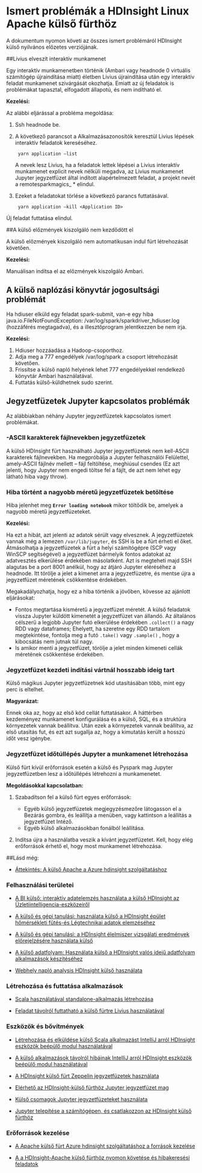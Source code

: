 <properties 
    pageTitle="Ismert problémák a Apache külső a HDInsight |} Microsoft Azure" 
    description="Ismert problémák a Apache külső HDInsight a." 
    services="hdinsight" 
    documentationCenter="" 
    authors="mumian" 
    manager="jhubbard" 
    editor="cgronlun"
    tags="azure-portal"/>

<tags 
    ms.service="hdinsight" 
    ms.workload="big-data" 
    ms.tgt_pltfrm="na" 
    ms.devlang="na" 
    ms.topic="article" 
    ms.date="08/25/2016" 
    ms.author="nitinme"/>

# <a name="known-issues-for-apache-spark-cluster-on-hdinsight-linux"></a>Ismert problémák a HDInsight Linux Apache külső fürthöz

A dokumentum nyomon követi az összes ismert problémáról HDInsight külső nyilvános előzetes verziójának.  

##<a name="livy-leaks-interactive-session"></a>Livius elveszít interaktív munkamenet
 
Egy interaktív munkamenetben történik (Ambari vagy headnode 0 virtuális számítógép újraindítása miatt) életben Livius újraindítása után egy interaktív feladat munkamenet szivárgását okozhatja. Emiatt az új feladatok is problémákat tapasztal, elfogadott állapotú, és nem indítható el.

**Kezelési:**

Az alábbi eljárással a probléma megoldása:

1. Ssh headnode be. 
2. A következő parancsot a Alkalmazásazonosítók keresztül Livius lépések interaktív feladatok kereséséhez. 

        yarn application –list

    A nevek lesz Livius, ha a feladatok lettek lépései a Livius interaktív munkamenet explicit nevek nélküli megadva, az Livius munkamenet Jupyter jegyzetfüzet által indított alapértelmezett feladat, a projekt nevét a remotesparkmagics_ * elindul. 

3. Ezeket a feladatokat törlése a következő parancs futtatásával. 

        yarn application –kill <Application ID>

Új feladat futtatása elindul. 

##<a name="spark-history-server-not-started"></a>A külső előzmények kiszolgáló nem kezdődött el 

A külső előzmények kiszolgáló nem automatikusan indul fürt létrehozását követően.  

**Kezelési:** 

Manuálisan indítsa el az előzmények kiszolgáló Ambari.

## <a name="permission-issue-in-spark-log-directory"></a>A külső naplózási könyvtár jogosultsági problémát 

Ha hdiuser elküld egy feladat spark-submit, van-e egy hiba java.io.FileNotFoundException: /var/log/spark/sparkdriver_hdiuser.log (hozzáférés megtagadva), és a illesztőprogram jelentkezzen be nem írja. 

**Kezelési:**
 
1. Hdiuser hozzáadása a Hadoop-csoporthoz. 
2. Adja meg a 777 engedélyek /var/log/spark a csoport létrehozását követően. 
3. Frissítse a külső napló helyének lehet 777 engedélyekkel rendelkező könyvtár Ambari használatával.  
4. Futtatás külső-küldhetnek sudo szerint.  

## <a name="issues-related-to-jupyter-notebooks"></a>Jegyzetfüzetek Jupyter kapcsolatos problémák

Az alábbiakban néhány Jupyter jegyzetfüzetek kapcsolatos ismert problémákat.


### <a name="notebooks-with-non-ascii-characters-in-filenames"></a>-ASCII karakterek fájlnevekben jegyzetfüzetek

A külső HDInsight fürt használható Jupyter jegyzetfüzetek nem kell-ASCII karakterek fájlnevekben. Ha megpróbálja a Jupyter felhasználói Felülettel, amely-ASCII fájlnév mellett – fájl feltöltése, meghiúsul csendes (Ez azt jelenti, hogy Jupyter nem engedi töltse fel a fájlt, de azt nem lehet egy látható hiba vagy throw). 

### <a name="error-while-loading-notebooks-of-larger-sizes"></a>Hiba történt a nagyobb méretű jegyzetfüzetek betöltése

Hiba jelenhet meg **`Error loading notebook`** mikor töltődik be, amelyek a nagyobb méretű jegyzetfüzeteket.  

**Kezelési:**

Ha ezt a hibát, azt jelenti az adatok sérült vagy elvesznek.  A jegyzetfüzetek vannak még a lemezen `/var/lib/jupyter`, és SSH is be a fürt érheti el őket. Átmásolhatja a jegyzetfüzetek a fürt a helyi számítógépre (SCP vagy WinSCP segítségével) a jegyzetfüzet bármelyik fontos adatokat az adatvesztés elkerülése érdekében másolatként. Azt is megteheti majd SSH alagutas be a port 8001 anélkül, hogy az átjáró Jupyter eléréséhez a headnode.  Itt törölje a jelet a kimenet arra a jegyzetfüzetre, és mentse újra a jegyzetfüzet méretének csökkentése érdekében.

Megakadályozhatja, hogy ez a hiba történik a jövőben, kövesse az ajánlott eljárásokat:

* Fontos megtartása kisméretű a jegyzetfüzet méretét. A külső feladatok vissza Jupyter küldött kimenetét a jegyzetfüzet van állandó.  Az általános célszerű a legjobb Jupyter futó elkerülése érdekében `.collect()` a nagy RDD vagy dataframes; Ehelyett, ha szeretne egy RDD tartalom megtekintése, fontolja meg a futó `.take()` vagy `.sample()` , hogy a kibocsátás nem jutnak túl nagy.
* Is amikor menti a jegyzetfüzet, törölje a jelet minden kimeneti cellák méretének csökkentése érdekében.

### <a name="notebook-initial-startup-takes-longer-than-expected"></a>Jegyzetfüzet kezdeti indítási vártnál hosszabb ideig tart 

Külső mágikus Jupyter jegyzetfüzetnek kód utasításában több, mint egy perc is eltelhet.  

**Magyarázat:**
 
Ennek oka az, hogy az első kód cellát futtatásakor. A háttérben kezdeményez munkamenet konfigurálása és a külső, SQL, és a struktúra környezetek vannak beállítva. Után ezek a környezetek vannak beállítva, az első utasítás fut, és ezt azt sugallja az, hogy a kimutatás került a hosszú időt vesz igénybe.

### <a name="jupyter-notebook-timeout-in-creating-the-session"></a>Jegyzetfüzet időtúllépés Jupyter a munkamenet létrehozása

Külső fürt kívül erőforrások esetén a külső és Pyspark mag Jupyter jegyzetfüzetben lesz a időtúllépés létrehozni a munkamenetet. 

**Megoldásokkal kapcsolatban:** 

1. Szabadítson fel a külső fürt egyes erőforrások:

    - Egyéb külső jegyzetfüzetek megjegyzésmezőre látogasson el a Bezárás gombra, és leállítja a menüben, vagy kattintson a leállítás a jegyzetfüzet Intéző.
    - Egyéb külső alkalmazásokban fonálból leállítása.

2. Indítsa újra a használatba veszik a kívánt jegyzetfüzetet. Kell, hogy elég erőforrások érhető el, hogy most munkamenet létrehozása.

##<a name="see-also"></a>Lásd még:

* [Áttekintés: A külső Apache a Azure hdinsight szolgáltatáshoz](hdinsight-apache-spark-overview.md)

### <a name="scenarios"></a>Felhasználási területei

* [A BI külső: interaktív adatelemzés használata a külső HDInsight az Üzletiintelligencia-eszközeiről](hdinsight-apache-spark-use-bi-tools.md)

* [A külső és gépi tanulási: használata külső a HDInsight épület hőmérsékleti fűtés-és Légtechnikai adatok elemzéséhez](hdinsight-apache-spark-ipython-notebook-machine-learning.md)

* [A külső és gépi tanulási: a HDInsight élelmiszer vizsgálati eredmények előrejelzésére használata külső](hdinsight-apache-spark-machine-learning-mllib-ipython.md)

* [A külső adatfolyam: Használata külső a HDInsight valós idejű adatfolyam alkalmazások készítéséhez](hdinsight-apache-spark-eventhub-streaming.md)

* [Webhely napló analysis HDInsight külső használata](hdinsight-apache-spark-custom-library-website-log-analysis.md)

### <a name="create-and-run-applications"></a>Létrehozása és futtatása alkalmazások

* [Scala használatával standalone-alkalmazás létrehozása](hdinsight-apache-spark-create-standalone-application.md)

* [Feladat távolról futtatható a külső fürtre Livius használatával](hdinsight-apache-spark-livy-rest-interface.md)

### <a name="tools-and-extensions"></a>Eszközök és bővítmények

* [Létrehozása és elküldése külső Scala alkalmazást IntelliJ arról HDInsight eszközök beépülő modul használatával](hdinsight-apache-spark-intellij-tool-plugin.md)

* [A külső alkalmazások távolról hibáinak IntelliJ arról HDInsight eszközök beépülő modul használatával](hdinsight-apache-spark-intellij-tool-plugin-debug-jobs-remotely.md)

* [A HDInsight külső fürt Zeppelin jegyzetfüzetek használata](hdinsight-apache-spark-use-zeppelin-notebook.md)

* [Elérhető az HDInsight-külső fürthöz Jupyter jegyzetfüzet mag](hdinsight-apache-spark-jupyter-notebook-kernels.md)

* [Külső csomagok Jupyter jegyzetfüzeteket használata](hdinsight-apache-spark-jupyter-notebook-use-external-packages.md)

* [Jupyter telepítése a számítógépen, és csatlakozzon az HDInsight külső fürthöz](hdinsight-apache-spark-jupyter-notebook-install-locally.md)

### <a name="manage-resources"></a>Erőforrások kezelése

* [A Apache külső fürt Azure hdinsight szolgáltatáshoz a források kezelése](hdinsight-apache-spark-resource-manager.md)

* [A a HDInsight-Apache külső fürthöz nyomon követése és hibakeresési feladatok](hdinsight-apache-spark-job-debugging.md)
